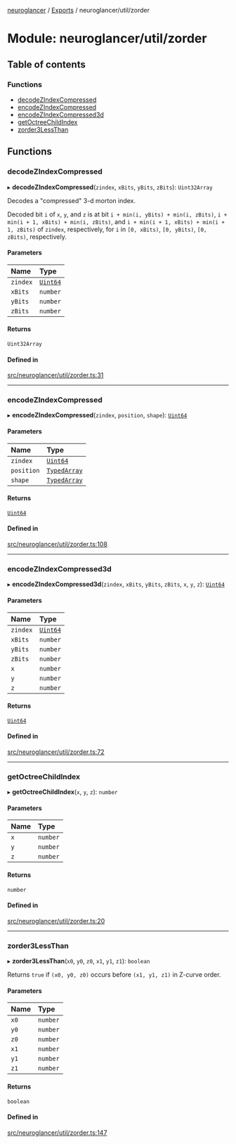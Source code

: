 [neuroglancer](../README.md) / [Exports](../modules.md) / neuroglancer/util/zorder

# Module: neuroglancer/util/zorder

## Table of contents

### Functions

- [decodeZIndexCompressed](neuroglancer_util_zorder.md#decodezindexcompressed)
- [encodeZIndexCompressed](neuroglancer_util_zorder.md#encodezindexcompressed)
- [encodeZIndexCompressed3d](neuroglancer_util_zorder.md#encodezindexcompressed3d)
- [getOctreeChildIndex](neuroglancer_util_zorder.md#getoctreechildindex)
- [zorder3LessThan](neuroglancer_util_zorder.md#zorder3lessthan)

## Functions

### decodeZIndexCompressed

▸ **decodeZIndexCompressed**(`zindex`, `xBits`, `yBits`, `zBits`): `Uint32Array`

Decodes a "compressed" 3-d morton index.

Decoded bit `i` of `x`, `y`, and `z` is at bit `i + min(i, yBits) + min(i, zBits)`, `i + min(i +
1, xBits) + min(i, zBits)`, and `i + min(i + 1, xBits) + min(i + 1, zBits)` of `zindex`,
respectively, for `i` in `[0, xBits)`, `[0, yBits)`, `[0, zBits)`, respectively.

#### Parameters

| Name | Type |
| :------ | :------ |
| `zindex` | [`Uint64`](../classes/neuroglancer_util_uint64.Uint64.md) |
| `xBits` | `number` |
| `yBits` | `number` |
| `zBits` | `number` |

#### Returns

`Uint32Array`

#### Defined in

[src/neuroglancer/util/zorder.ts:31](https://github.com/ActiveBrainAtlas2/neuroglancer/blob/91617476/src/neuroglancer/util/zorder.ts#L31)

___

### encodeZIndexCompressed

▸ **encodeZIndexCompressed**(`zindex`, `position`, `shape`): [`Uint64`](../classes/neuroglancer_util_uint64.Uint64.md)

#### Parameters

| Name | Type |
| :------ | :------ |
| `zindex` | [`Uint64`](../classes/neuroglancer_util_uint64.Uint64.md) |
| `position` | [`TypedArray`](neuroglancer_util_array.md#typedarray) |
| `shape` | [`TypedArray`](neuroglancer_util_array.md#typedarray) |

#### Returns

[`Uint64`](../classes/neuroglancer_util_uint64.Uint64.md)

#### Defined in

[src/neuroglancer/util/zorder.ts:108](https://github.com/ActiveBrainAtlas2/neuroglancer/blob/91617476/src/neuroglancer/util/zorder.ts#L108)

___

### encodeZIndexCompressed3d

▸ **encodeZIndexCompressed3d**(`zindex`, `xBits`, `yBits`, `zBits`, `x`, `y`, `z`): [`Uint64`](../classes/neuroglancer_util_uint64.Uint64.md)

#### Parameters

| Name | Type |
| :------ | :------ |
| `zindex` | [`Uint64`](../classes/neuroglancer_util_uint64.Uint64.md) |
| `xBits` | `number` |
| `yBits` | `number` |
| `zBits` | `number` |
| `x` | `number` |
| `y` | `number` |
| `z` | `number` |

#### Returns

[`Uint64`](../classes/neuroglancer_util_uint64.Uint64.md)

#### Defined in

[src/neuroglancer/util/zorder.ts:72](https://github.com/ActiveBrainAtlas2/neuroglancer/blob/91617476/src/neuroglancer/util/zorder.ts#L72)

___

### getOctreeChildIndex

▸ **getOctreeChildIndex**(`x`, `y`, `z`): `number`

#### Parameters

| Name | Type |
| :------ | :------ |
| `x` | `number` |
| `y` | `number` |
| `z` | `number` |

#### Returns

`number`

#### Defined in

[src/neuroglancer/util/zorder.ts:20](https://github.com/ActiveBrainAtlas2/neuroglancer/blob/91617476/src/neuroglancer/util/zorder.ts#L20)

___

### zorder3LessThan

▸ **zorder3LessThan**(`x0`, `y0`, `z0`, `x1`, `y1`, `z1`): `boolean`

Returns `true` if `(x0, y0, z0)` occurs before `(x1, y1, z1)` in Z-curve order.

#### Parameters

| Name | Type |
| :------ | :------ |
| `x0` | `number` |
| `y0` | `number` |
| `z0` | `number` |
| `x1` | `number` |
| `y1` | `number` |
| `z1` | `number` |

#### Returns

`boolean`

#### Defined in

[src/neuroglancer/util/zorder.ts:147](https://github.com/ActiveBrainAtlas2/neuroglancer/blob/91617476/src/neuroglancer/util/zorder.ts#L147)
